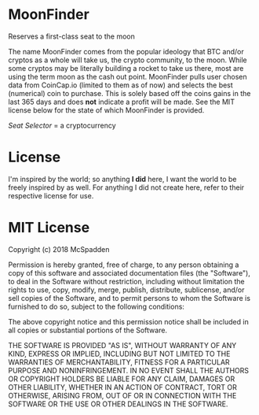 # MoonFinder
Reserves a first-class seat to the moon

The name MoonFinder comes from the popular ideology that BTC and/or cryptos as a whole will take us, the crypto community, to the moon. While some cryptos may be literally building a rocket to take us there, most are using the term moon as the cash out point. MoonFinder pulls user chosen data from CoinCap.io (limited to them as of now) and selects the best (numerical) coin to purchase. This is solely based off the coins gains in the last 365 days and does **not** indicate a profit will be made. See the MIT license below for the state of which MoonFinder is provided. 

_Seat Selector_ = a cryptocurrency

# License

I'm inspired by the world; so anything **I did** here, I want the world to be freely inspired by as well. For anything I did not create here, refer to their respective license for use.

# MIT License

Copyright (c) 2018 McSpadden

Permission is hereby granted, free of charge, to any person obtaining a copy of this software and associated documentation files (the "Software"), to deal in the Software without restriction, including without limitation the rights to use, copy, modify, merge, publish, distribute, sublicense, and/or sell copies of the Software, and to permit persons to whom the Software is furnished to do so, subject to the following conditions:

The above copyright notice and this permission notice shall be included in all copies or substantial portions of the Software.

THE SOFTWARE IS PROVIDED "AS IS", WITHOUT WARRANTY OF ANY KIND, EXPRESS OR IMPLIED, INCLUDING BUT NOT LIMITED TO THE WARRANTIES OF MERCHANTABILITY, FITNESS FOR A PARTICULAR PURPOSE AND NONINFRINGEMENT. IN NO EVENT SHALL THE AUTHORS OR COPYRIGHT HOLDERS BE LIABLE FOR ANY CLAIM, DAMAGES OR OTHER LIABILITY, WHETHER IN AN ACTION OF CONTRACT, TORT OR OTHERWISE, ARISING FROM, OUT OF OR IN CONNECTION WITH THE SOFTWARE OR THE USE OR OTHER DEALINGS IN THE SOFTWARE.
